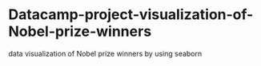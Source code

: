 # Datacamp-project-visualization-of-Nobel-prize-winners
data visualization of Nobel prize winners by using seaborn
